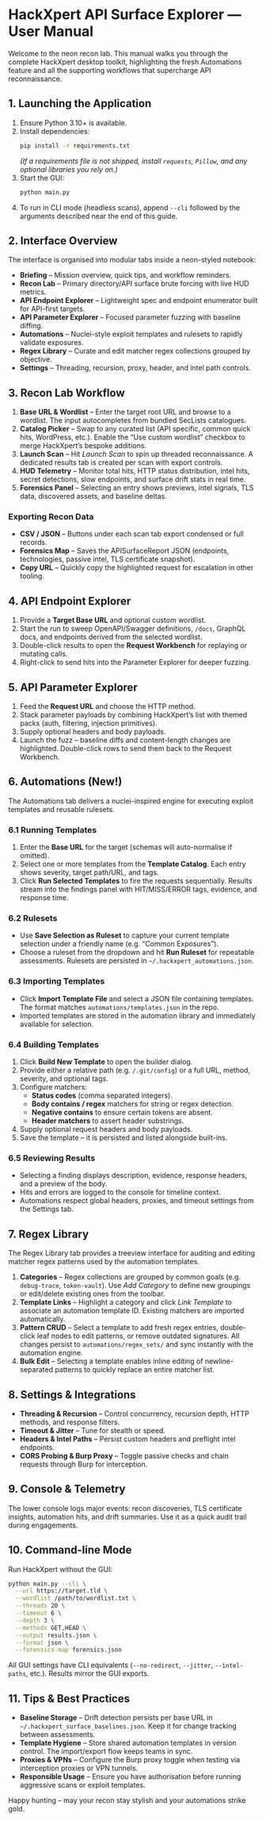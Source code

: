 # HackXpert API Surface Explorer — User Manual

Welcome to the neon recon lab. This manual walks you through the complete HackXpert desktop toolkit, highlighting the fresh Automations feature and all the supporting workflows that supercharge API reconnaissance.

## 1. Launching the Application

1. Ensure Python 3.10+ is available.
2. Install dependencies:
   ```bash
   pip install -r requirements.txt
   ```
   *(If a requirements file is not shipped, install `requests`, `Pillow`, and any optional libraries you rely on.)*
3. Start the GUI:
   ```bash
   python main.py
   ```
4. To run in CLI mode (headless scans), append `--cli` followed by the arguments described near the end of this guide.

## 2. Interface Overview

The interface is organised into modular tabs inside a neon-styled notebook:

- **Briefing** – Mission overview, quick tips, and workflow reminders.
- **Recon Lab** – Primary directory/API surface brute forcing with live HUD metrics.
- **API Endpoint Explorer** – Lightweight spec and endpoint enumerator built for API-first targets.
- **API Parameter Explorer** – Focused parameter fuzzing with baseline diffing.
- **Automations** – Nuclei-style exploit templates and rulesets to rapidly validate exposures.
- **Regex Library** – Curate and edit matcher regex collections grouped by objective.
- **Settings** – Threading, recursion, proxy, header, and intel path controls.

## 3. Recon Lab Workflow

1. **Base URL & Wordlist** – Enter the target root URL and browse to a wordlist. The input autocompletes from bundled SecLists catalogues.
2. **Catalog Picker** – Swap to any curated list (API specific, common quick hits, WordPress, etc.). Enable the “Use custom wordlist” checkbox to merge HackXpert’s bespoke additions.
3. **Launch Scan** – Hit *Launch Scan* to spin up threaded reconnaissance. A dedicated results tab is created per scan with export controls.
4. **HUD Telemetry** – Monitor total hits, HTTP status distribution, intel hits, secret detections, slow endpoints, and surface drift stats in real time.
5. **Forensics Panel** – Selecting an entry shows previews, intel signals, TLS data, discovered assets, and baseline deltas.

### Exporting Recon Data

- **CSV / JSON** – Buttons under each scan tab export condensed or full records.
- **Forensics Map** – Saves the APISurfaceReport JSON (endpoints, technologies, passive intel, TLS certificate snapshot).
- **Copy URL** – Quickly copy the highlighted request for escalation in other tooling.

## 4. API Endpoint Explorer

1. Provide a **Target Base URL** and optional custom wordlist.
2. Start the run to sweep OpenAPI/Swagger definitions, `/docs`, GraphQL docs, and endpoints derived from the selected wordlist.
3. Double-click results to open the **Request Workbench** for replaying or mutating calls.
4. Right-click to send hits into the Parameter Explorer for deeper fuzzing.

## 5. API Parameter Explorer

1. Feed the **Request URL** and choose the HTTP method.
2. Stack parameter payloads by combining HackXpert’s list with themed packs (auth, filtering, injection primitives).
3. Supply optional headers and body payloads.
4. Launch the fuzz – baseline diffs and content-length changes are highlighted. Double-click rows to send them back to the Request Workbench.

## 6. Automations (New!)

The Automations tab delivers a nuclei-inspired engine for executing exploit templates and reusable rulesets.

### 6.1 Running Templates

1. Enter the **Base URL** for the target (schemas will auto-normalise if omitted).
2. Select one or more templates from the **Template Catalog**. Each entry shows severity, target path/URL, and tags.
3. Click **Run Selected Templates** to fire the requests sequentially. Results stream into the findings panel with HIT/MISS/ERROR tags, evidence, and response time.

### 6.2 Rulesets

- Use **Save Selection as Ruleset** to capture your current template selection under a friendly name (e.g. “Common Exposures”).
- Choose a ruleset from the dropdown and hit **Run Ruleset** for repeatable assessments. Rulesets are persisted in `~/.hackxpert_automations.json`.

### 6.3 Importing Templates

- Click **Import Template File** and select a JSON file containing templates. The format matches `automations/templates.json` in the repo.
- Imported templates are stored in the automation library and immediately available for selection.

### 6.4 Building Templates

1. Click **Build New Template** to open the builder dialog.
2. Provide either a relative path (e.g. `/.git/config`) or a full URL, method, severity, and optional tags.
3. Configure matchers:
   - **Status codes** (comma separated integers).
   - **Body contains / regex** matchers for string or regex detection.
   - **Negative contains** to ensure certain tokens are absent.
   - **Header matchers** to assert header substrings.
4. Supply optional request headers and body payloads.
5. Save the template – it is persisted and listed alongside built-ins.

### 6.5 Reviewing Results

- Selecting a finding displays description, evidence, response headers, and a preview of the body.
- Hits and errors are logged to the console for timeline context.
- Automations respect global headers, proxies, and timeout settings from the Settings tab.

## 7. Regex Library

The Regex Library tab provides a treeview interface for auditing and editing matcher regex patterns used by the automation templates.

1. **Categories** – Regex collections are grouped by common goals (e.g. `debug-trace`, `token-vault`). Use *Add Category* to define new groupings or edit/delete existing ones from the toolbar.
2. **Template Links** – Highlight a category and click *Link Template* to associate an automation template ID. Existing matchers are imported automatically.
3. **Pattern CRUD** – Select a template to add fresh regex entries, double-click leaf nodes to edit patterns, or remove outdated signatures. All changes persist to `automations/regex_sets/` and sync instantly with the automation engine.
4. **Bulk Edit** – Selecting a template enables inline editing of newline-separated patterns to quickly replace an entire matcher list.

## 8. Settings & Integrations

- **Threading & Recursion** – Control concurrency, recursion depth, HTTP methods, and response filters.
- **Timeout & Jitter** – Tune for stealth or speed.
- **Headers & Intel Paths** – Persist custom headers and preflight intel endpoints.
- **CORS Probing & Burp Proxy** – Toggle passive checks and chain requests through Burp for interception.

## 9. Console & Telemetry

The lower console logs major events: recon discoveries, TLS certificate insights, automation hits, and drift summaries. Use it as a quick audit trail during engagements.

## 10. Command-line Mode

Run HackXpert without the GUI:

```bash
python main.py --cli \
  --url https://target.tld \
  --wordlist /path/to/wordlist.txt \
  --threads 20 \
  --timeout 6 \
  --depth 3 \
  --methods GET,HEAD \
  --output results.json \
  --format json \
  --forensics-map forensics.json
```

All GUI settings have CLI equivalents (`--no-redirect`, `--jitter`, `--intel-paths`, etc.). Results mirror the GUI exports.

## 11. Tips & Best Practices

- **Baseline Storage** – Drift detection persists per base URL in `~/.hackxpert_surface_baselines.json`. Keep it for change tracking between assessments.
- **Template Hygiene** – Store shared automation templates in version control. The import/export flow keeps teams in sync.
- **Proxies & VPNs** – Configure the Burp proxy toggle when testing via interception proxies or VPN tunnels.
- **Responsible Usage** – Ensure you have authorisation before running aggressive scans or exploit templates.

Happy hunting – may your recon stay stylish and your automations strike gold.
